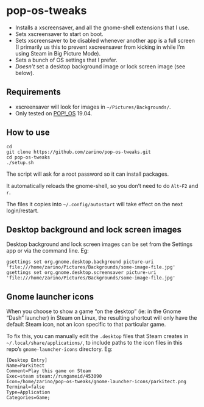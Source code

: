 # pop-os-tweaks

* Installs a xscreensaver, and all the gnome-shell extensions that I use.
* Sets xscreensaver to start on boot.
* Sets xscreensaver to be disabled whenever another app is a full screen (I primarily us this to prevent xscreensaver from kicking in while I’m using Steam in Big Picture Mode).
* Sets a bunch of OS settings that I prefer.
* *Doesn’t* set a desktop background image or lock screen image (see below).

## Requirements

* xscreensaver will look for images in `~/Pictures/Backgrounds/`.
* Only tested on [POP!_OS](https://system76.com/pop) 19.04.

## How to use

    cd
    git clone https://github.com/zarino/pop-os-tweaks.git
    cd pop-os-tweaks
    ./setup.sh

The script will ask for a root password so it can install packages.

It automatically reloads the gnome-shell, so you don’t need to do `Alt`-`F2` and `r`.

The files it copies into `~/.config/autostart` will take effect on the next login/restart.

## Desktop background and lock screen images

Desktop background and lock screen images can be set from the Settings app or via the command line. Eg:

    gsettings set org.gnome.desktop.background picture-uri 'file:///home/zarino/Pictures/Backgrounds/some-image-file.jpg'
    gsettings set org.gnome.desktop.screensaver picture-uri 'file:///home/zarino/Pictures/Backgrounds/some-image-file.jpg'

## Gnome launcher icons

When you choose to show a game “on the desktop” (ie: in the Gnome “Dash” launcher) in Steam on Linux, the resulting shortcut will only have the default Steam icon, not an icon specific to that particular game.

To fix this, you can manually edit the `.desktop` files that Steam creates in `~/.local/share/applications/`, to include paths to the icon files in this repo’s `gnome-launcher-icons` directory. Eg:

    [Desktop Entry]
    Name=Parkitect
    Comment=Play this game on Steam
    Exec=steam steam://rungameid/453090
    Icon=/home/zarino/pop-os-tweaks/gnome-launcher-icons/parkitect.png
    Terminal=false
    Type=Application
    Categories=Game;
